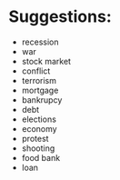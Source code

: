 # Suggestions:

- recession
- war
- stock market
- conflict
- terrorism
- mortgage
- bankrupcy
- debt
- elections
- economy
- protest
- shooting
- food bank
- loan
